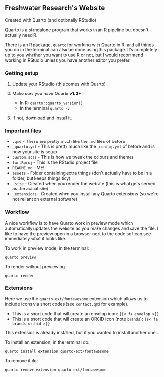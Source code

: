 ## Freshwater Research's Website

Created with Quarto (and optionally RStudio)

Quarto is a standalone program that works in an R pipeline but doesn't actually need R.

There is an R package, `quarto` for working with Quarto in R, and all things 
you do in the terminal can also be done using this package. It's completely up
to you whether you want to use R or not, but I would recommend working in RStudio
unless you have another editor you prefer.

### Getting setup

1. Update your RStudio (this comes with Quarto)
2. Make sure you have Quarto **v1.2+**
    - In R: `quarto::quarto_version()`
    - In the terminal `quarto -v`

3. If not, [download](https://quarto.org/docs/get-started/) and install it.

### Important files

- `.qmd` - These are pretty much like the `.md` files of before
- `_quarto.yml` - This is pretty much like the `_config.yml` of before and is
  how your site is setup
- `custom.scss` - This is how we tweak the colours and themes
- `fwr.Rproj` - This is the RStudio project file
- `README.md` - ME!
- `assets` - Folder containing extra things (don't actually have to be in a folder, but keeps things tidy)
- `_site` - Created when you render the website (this is what gets served as the actual site)
- `_extensions` - Created when you install any Quarto extensions (so we're not reliant on external software)

### Workflow

A nice workflow is to have Quarto work in preview mode which automatically updates the website as you make changes and save the file. I like to have the preview open in a browser next to the code so I can see immediately what it looks like.

To work in preview mode, in the terminal:

`quarto preview`

To render without previewing

`quarto render`

### Extensions

Here we use the `quarto-ext/fontawesome` extension which allows us to include
icons via short codes (see `contact.qmd` for example). 

- This is a short code that will create an envelop icon: `{{< fa envelop >}}`
- This is a short code that will create an ORCID icon (note `brands`): `{{< fa brands orchid >}}`

This extension is already installed, but if you wanted to install another one...

To install an extension, in the terminal do:

`quarto install extension quarto-ext/fontawesome`

To remove it do:

`quarto remove extension quarto-ext/fontawesome`


